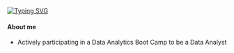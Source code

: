 [![Typing SVG](https://readme-typing-svg.demolab.com/?lines=welcome!&multiline=true&repeat=true&color=000000&size=25)](https://git.io/typing-svg)


#### About me
*	Actively participating in a Data Analytics Boot Camp to be a Data Analyst
